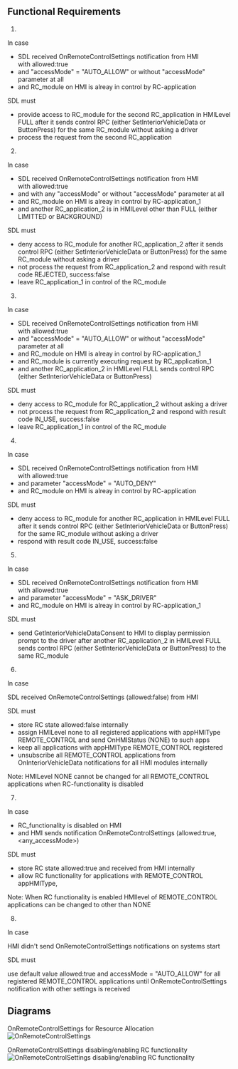 ## Functional Requirements

1. 
In case
- SDL received OnRemoteControlSettings notification from HMI with allowed:true
- and "accessMode" = "AUTO_ALLOW" or without "accessMode" parameter at all
- and RC_module on HMI is alreay in control by RC-application

SDL must

- provide access to RC_module for the second RC_application in HMILevel FULL after it sends control RPC (either SetInteriorVehicleData or ButtonPress) for the same RC_module without asking a driver
- process the request from the second RC_application

2.
In case
- SDL received OnRemoteControlSettings notification from HMI with allowed:true
- and with any "accessMode" or without "accessMode" parameter at all
- and RC_module on HMI is alreay in control by RC-application_1
- and another RC_application_2 is in HMILevel other than FULL (either LIMITTED or BACKGROUND)

SDL must
- deny access to RC_module for another RC_application_2 after it sends control RPC (either SetInteriorVehicleData or ButtonPress) for the same RC_module without asking a driver
- not process the request from RC_application_2 and respond with result code REJECTED, success:false
- leave RC_application_1 in control of the RC_module

3.
In case
- SDL received OnRemoteControlSettings notification from HMI with allowed:true
- and "accessMode" = "AUTO_ALLOW" or without "accessMode" parameter at all
- and RC_module on HMI is alreay in control by RC-application_1
- and RC_module is currently executing request by RC_application_1
- and another RC_application_2 in HMILevel FULL sends control RPC (either SetInteriorVehicleData or ButtonPress)

SDL must
- deny access to RC_module for RC_application_2 without asking a driver
- not process the request from RC_application_2 and respond with result code IN_USE, success:false
- leave RC_application_1 in control of the RC_module

4. 
In case
- SDL received OnRemoteControlSettings notification from HMI with allowed:true
- and parameter "accessMode" = "AUTO_DENY" 
- and RC_module on HMI is alreay in control by RC-application

SDL must
- deny access to RC_module for another RC_application in HMILevel FULL after it sends control RPC (either SetInteriorVehicleData or ButtonPress) for the same RC_module without asking a driver
- respond with result code IN_USE, success:false

5. 
In case
- SDL received OnRemoteControlSettings notification from HMI with allowed:true
- and parameter "accessMode" = "ASK_DRIVER" 
- and RC_module on HMI is alreay in control by RC-application_1

SDL must
- send GetInteriorVehicleDataConsent to HMI to display permission prompt to the driver after another RC_application_2 in HMILevel FULL sends control RPC (either SetInteriorVehicleData or ButtonPress) to the same RC_module 

6. 
In case

SDL received OnRemoteControlSettings (allowed:false) from HMI

SDL must
- store RC state allowed:false internally
- assign HMILevel none to all registered applications with appHMIType REMOTE_CONTROL and send OnHMIStatus (NONE) to such apps
- keep all applications with appHMIType REMOTE_CONTROL registered 
- unsubscribe all REMOTE_CONTROL applications from OnInteriorVehicleData notifications for all HMI modules internally

Note: HMILevel NONE cannot be changed for all REMOTE_CONTROL applications when RC-functionality is disabled

7.
In case
- RC_functionality is disabled on HMI
- and HMI sends notification OnRemoteControlSettings (allowed:true, <any_accessMode>)

SDL must
- store RC state allowed:true and <accessMode> received from HMI internally
- allow RC functionality for applications with REMOTE_CONTROL appHMIType,

Note: When RC functionality is enabled HMIlevel of REMOTE_CONTROL applications can be changed to other than NONE

8.
In case

HMI didn't send OnRemoteControlSettings notifications on systems start

SDL must

use default value allowed:true and accessMode = "AUTO_ALLOW" for all registered REMOTE_CONTROL applications until OnRemoteControlSettings notification with other settings is received


## Diagrams

OnRemoteControlSettings for Resource Allocation
![OnRemoteControlSettings](https://github.com/smartdevicelink/sdl_requirements/blob/OnRemoteControlSettings/detailed_docs/accessories/OnRemoteControlSettings.png)

OnRemoteControlSettings disabling/enabling RC functionality
![OnRemoteControlSettings disabling/enabling RC functionality](https://github.com/smartdevicelink/sdl_requirements/blob/OnRemoteControlSettings/detailed_docs/accessories/OnRemoteControlSettings_disablingRC.png)
